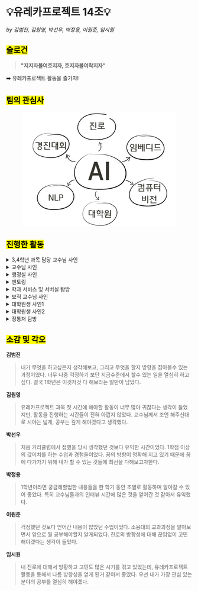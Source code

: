 # 💡유레카프로젝트 14조💡
*by 김범진, 김원영, 박선우, 박정용, 이원준, 임시원*

<h2><mark>슬로건</mark></h2>

>  **"지지자불여호지자, 호지자불여락지자"**

➡️ 유레카프로젝트 활동을 즐기자!

<h2><mark>팀의 관심사</mark></h2>
<div align="center"><img src="img/관심사.png"></div>

<h2><mark>진행한 활동</mark></h2>
<details>
    <summary>3,4학년 과목 담당 교수님 사인</summary>

<div align="center"><img src="img/3,4학년_과목_교수님.jpg" style="width:40%; height:auto;"></div>

<p>- 팀의 관심사 중 <b>임베디드 시스템</b>에 대해 알아보려고 함<br><br>
    Q. 교수님께서 '임베디드시스템설계' 과목을 담당하시는 걸로 알고 있는데, 어떤 과목인지 그리고 어떤 학생이 수강하면 좋은지 궁금합니다.<br>
    A. 전반적으로 컴퓨터가 동작하는 원리를 깊이 이해하는 과목입니다. 컴퓨터를 시스템 부분에서 폭넓게, 깊게 이해하고 싶은 학생이 수강하면 좋습니다.</p>

</details>
<details>
    <summary>교수님 사인</summary>

<div align="center"><img src="img/교수님.jpg" style="width:40%; height:auto;"></div>

<p>- 팀의 관심사 중 <b>대학원 진학</b>에 대해 알아보려고 함<br><br>
    Q. 대학원에 가려면 어떻게 준비해야 할까요? 컴퓨터 비전, NLP 등을 공부했는데 대학원을 가야한다고 들어서 고민이 많습니다.<br>
    A. 우선 성적 관리를 잘 하세요. 국민대 대학원으로 진학하면 학,석사 통합 과정을 염두에 두셔도 좋고, 타 대학원으로 갈 생각이라면 미리 조사를 해두는게 좋습니다. 대학원 진학 자체는 어려운 편이 아니니 교수님과 연구실에 관해서 미리 알아보는 것이 중요합니다.</p>

</details>
<details>
    <summary>행정실 사인</summary>

<div align="center"><img src="img/행정실.jpg" style="width:40%; height:auto;"></div>

<p>- 팀의 관심사 중 <b>GREAT Program</b>에 대해 알아보려고 함<br><br>
    Q. 저희 뿐만이 아니라 많은 학생들이 GREAT Program에 관심이 많은데요, GREAT Program에 참여하기 위해 준비해야 할 점은 뭐가 있을까요?<br>
    A. 우선 코딩 테스트를 보기 때문에 코딩 테스트에 대한 준비는 필수입니다. 또한 인성 면접 및 영어 면접이 있기 때문에 면접 준비도 해야합니다. 영어 면접의 경우 절대적인 영어 실력을 보기 보다는 대화 능력을 주로 보기 때문에 본인의 열정을 드러내는 것이 중요합니다.</p>

</details>
<details>
    <summary>멘토링</summary>

<div align="center"><img src="img/멘토링.png" style="width:40%; height:auto;"></div>

<p>- 팀원 <b>개개인의 진로</b>에 대해 알아보려고 함<br><br>
    Q. 막연히 개발자가 되고 싶다는 생각으로 이 학과에 입학했지만 아직 명확한 방향성을 잡지 못했습니다. 인공지능 분야에 관심이 있긴 하지만 정확히 어떤 내용을 공부해야 할지 잘 모르겠습니다.<br>
    A. 일단 본인이 가장 관심 있는 분야를 깊이 공부하는 것을 추천드립니다. 너무 많은 내용들만 얕게 다룰 줄 아는 것 보다는 하나라도 확실히 할 줄 아는 것이 있는 것이 낫다고 생각합니다. 아직 1학년이기도 하고 나중에 다른 분야로 전환해도 괜찮으니 하나를 깊게 파고들어 보세요.</p>

</details>
<details>
    <summary>학과 서비스 및 서버실 탐방</summary>

<div align="center"><img src="img/서버실.jpg" style="width:40%; height:auto;"></div>

<p>- 팀의 관심사 중 <b>인공지능</b>에 대해 알아보려고 함<br><br>
    Q. 딥러닝에 GPU가 사용되는 이유가 무엇인가요?<br>
    A. 딥러닝은 대량의 행렬 연산을 포함하므로, 병렬 처리가 뛰어난 GPU가 CPU보다 훨씬 빠르게 계산을 처리할 수 있기 때문입니다.</p>

</details>
<details>
    <summary>보직 교수님 사인</summary>

<div align="center"><img src="img/보직_교수님.jpg" style="width:40%; height:auto;"></div>

<p>- 팀의 관심사 중 <b>다중전공</b>에 대해 알아보려고 함<br><br>
    Q. 다중전공을 하는 데 있어서 어떤 전공을 경험하는 것이 도움이 될까요?<br>
    A. 본인의 관심 있는 분야의 전공을 경험하는 것이가장 중요합니다. 최근에는 의료 관련 시장이 유망하다고 생각합니다.</p>

</details>
<details>
    <summary>대학원생 사인1</summary>

<div align="center"><img src="img/대학원생_1.png" style="width:40%; height:auto;"></div>

<p>- 팀의 관심사 중 <b>컴퓨터 비전</b>에 대해 알아보려고 함<br><br>
    Q. 컴퓨터 비전 분야의 전망을 어떻게 보시나요?<br>
    A. 컴퓨터 비전이 쓰이기 시작한 시점부터 우리 인간에게 필수불가결인 존재가 되었다고 생각합니다. 국방과 방산에는 아직 컴퓨터 비전이 많이 도입이 되지 않았고 많이 도입을 하려고 많은 사업과 소요가 제기 되고 있어서 국방과 방산 분야에서는 점차 더 많은 무기체계, 방어체계에 사용 될 것으로 생각됩니다. 민간에서도 제도와 법이 일정 부분 개정이 된다면 의료 분야, 보안 분야, 안전 분야 등에서 많이 도입이 될 것으로 생각합니다.</p>

</details>
<details>
    <summary>대학원생 사인2</summary>

<div align="center"><img src="img/대학원생_2.jpg" style="width:40%; height:auto;"></div>

<p>- 팀의 관심사 중 <b>컴퓨터 비전</b>에 대해 알아보려고 함<br><br>
    Q. 인공지능 분야는 석사가 필수라고 들었는데, 어떤걸 준비하면 좋을지 알 수 있을까요?<br>
    A. 학부 과정에서는 영어, 수학 공부를 해두는 것을 추천드립니다. 코드에도 친숙해져야합니다. 정말 이 분야에 관심이 있다면 학부연구생 경험도 좋습니다. 추가적인 조언을 드리자면 성적은 3.7 정도로 유지하세요.</p>

</details>
<details>
    <summary>정통처 탐방</summary>

<div align="center"><img src="img/정통처.jpg" style="width:40%; height:auto;"></div>

<p>- 팀의 관심사 중 <b>네트워크</b>에 대해 알아보려고 함<br><br>
    Q. DR시스템이 안전성 외에 효율성도 있는지 궁금합니다.<br>
    A. DR시스템을 구축하는데 추가적인 비용이 발생하지는 않으므로 무한대의 효율을 낼 수 있습니다.</p>

</details>

<h2><mark>소감 및 각오</mark></h2>

**김범진**
> 내가 무엇을 하고싶은지 생각해보고, 그리고 무엇을 할지 방향을 잡아볼수 있는 과정이였다. 너무 나중 걱정하기 보단 지금수준에서 할수 있는 일을 열심히 하고싶다. 결국 1학년은 이것저것 다 해보라는 말만이 남았다.

**김원영**
> 유레카프로젝트 과목 첫 시간에 해야할 활동이 너무 많아 귀찮다는 생각이 들었지만, 활동을 진행하는 시간들이 전혀 아깝지 않았다. 교수님께서 조언 해주신대로 시야는 넓게, 공부는 깊게 해야겠다고 생각했다.

**박선우**
> 처음 커리큘럼에서 접했을 당시 생각했던 것보다 유익한 시간이었다. 1학점 이상의 값어치를 하는 수업과 경험들이었다. 꿈의 방향이 명확해 지고 있기 때문에 꿈에 다가가기 위해 내가 할 수 있는 것들에 최선을 다해보고자한다.

**박정용**
> 1학년이라면 궁금해할법한 내용들을 한 학기 동안 조별로 활동하며 알아갈 수 있어 좋았다. 특히 교수님들과의 인터뷰 시간에 많은 것을 얻어간 것 같아서 유익했다.

**이원준**
> 걱정했던 것보다 얻어간 내용이 많았던 수업이었다. 소융대의 교과과정을 알아보면서 앞으로 뭘 공부해야할지 알게되었다. 진로의 방향성에 대해 끊임없이 고민해야겠다는 생각이 들었다.

**임시원**
> 내 진로에 대해서 방황하고 고민도 많은 시기를 겪고 있었는데, 유레카프로젝트 활동을 통해서 나름 방향성을 얻게 된거 같아서 좋았다. 우선 내가 가장 관심 있는 분야의 공부를 열심히 해야겠다.

